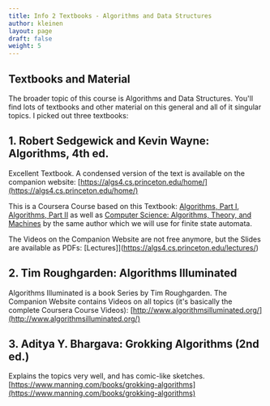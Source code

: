 ```yaml
---
title: Info 2 Textbooks - Algorithms and Data Structures
author: kleinen
layout: page
draft: false
weight: 5
---
```


## Textbooks and Material

The broader topic of this course is Algorithms and Data Structures. You'll find lots of textbooks and other material on this general and all of it singular topics.
I picked out three textbooks:
## 1. Robert Sedgewick and Kevin Wayne: Algorithms, 4th ed.

Excellent Textbook. A condensed version of the text is available on
the companion website: 
[https://algs4.cs.princeton.edu/home/](https://algs4.cs.princeton.edu/home/)

This is a Coursera Course based on this Textbook: [Algorithms, Part I](https://www.coursera.org/learn/algorithms-part1), [Algorithms, Part II](https://www.coursera.org/learn/algorithms-part2)
as well as [Computer Science: Algorithms, Theory, and Machines](https://www.coursera.org/learn/cs-algorithms-theory-machines) by the same author which we will use for finite state automata.

The Videos on the Companion Website are not free anymore, but the Slides are available as PDFs: [Lectures]](https://algs4.cs.princeton.edu/lectures/)

## 2. Tim Roughgarden: Algorithms Illuminated

Algorithms Illuminated is a book Series by Tim Roughgarden. The Companion Website
contains Videos on all topics (it's basically the complete Coursera Course Videos):
[http://www.algorithmsilluminated.org/](http://www.algorithmsilluminated.org/)

## 3. Aditya Y. Bhargava: Grokking Algorithms (2nd ed.)

Explains the topics very well, and has comic-like sketches. 
[https://www.manning.com/books/grokking-algorithms](https://www.manning.com/books/grokking-algorithms)
